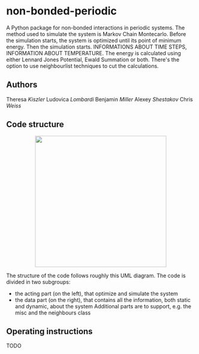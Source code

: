 # non-bonded-periodic

A Python package for non-bonded interactions in periodic systems.
The method used to simulate the system is Markov Chain Montecarlo. Before the simulation starts, the system is optimized until its point of minimum energy. Then the simulation starts. INFORMATIONS ABOUT TIME STEPS, INFORMATION ABOUT TEMPERATURE.
The energy is calculated using either Lennard Jones Potential, Ewald Summation or both.
There's the option to use neighbourlist techniques to cut the calculations.


## Authors 

Theresa *Kiszler*
Ludovica *Lombardi*
Benjamin *Miller* 
Alexey *Shestakov* 
Chris *Weiss*


## Code structure


<p align="center">
  <img src="https://imgur.com/a/V8m8a" width="350"/>
</p>

The structure of the code follows roughly this UML diagram.
The code is divided in two subgroups:
  * the acting part (on the left), that optimize and simulate the system
  * the data part (on the right), that contains all the information, both static and dynamic, about the system
Additional parts are to support, e.g. the misc and the neighbours class


## Operating instructions
TODO
